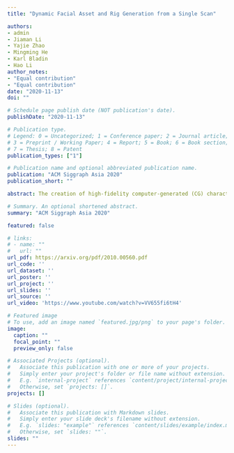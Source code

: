 ```yaml
---
title: "Dynamic Facial Asset and Rig Generation from a Single Scan"

authors:
- admin
- Jiaman Li
- Yajie Zhao
- Mingming He
- Karl Bladin
- Hao Li
author_notes:
- "Equal contribution"
- "Equal contribution"
date: "2020-11-13"
doi: ""

# Schedule page publish date (NOT publication's date).
publishDate: "2020-11-13"

# Publication type.
# Legend: 0 = Uncategorized; 1 = Conference paper; 2 = Journal article;
# 3 = Preprint / Working Paper; 4 = Report; 5 = Book; 6 = Book section;
# 7 = Thesis; 8 = Patent
publication_types: ["1"]

# Publication name and optional abbreviated publication name.
publication: "ACM Siggraph Asia 2020"
publication_short: ""

abstract: The creation of high-fidelity computer-generated (CG) characters used in film and gaming requires intensive manual labor and a comprehensive set of facial assets to be captured with complex hardware, resulting in high cost and long production cycles. In order to simplify and accelerate this digitization process, we propose a framework for the automatic generation of high-quality dynamic facial assets, including rigs which can be readily deployed for artists to polish. Our framework takes a single scan as input to generate a set of personalized blendshapes, dynamic and physically-based textures, as well as secondary facial components (e.g., teeth and eyeballs). Built upon a facial database consisting of pore-level details, with over 4,000 scans of varying expressions and identities, we adopt a self-supervised neural network to learn personalized blendshapes from a set of template expressions. We also model the joint distribution between identities and expressions, enabling the inference of the full set of personalized blendshapes with dynamic appearances from a single neutral input scan. Our generated personalized face rig assets are seamlessly compatible with cutting-edge industry pipelines for facial animation and rendering. We demonstrate that our framework is robust and effective by inferring on a wide range of novel subjects, and illustrate compelling rendering results while animating faces with generated customized physically-based dynamic textures.

# Summary. An optional shortened abstract.
summary: "ACM Siggraph Asia 2020"

featured: false

# links:
# - name: ""
#   url: ""
url_pdf: https://arxiv.org/pdf/2010.00560.pdf
url_code: ''
url_dataset: ''
url_poster: ''
url_project: ''
url_slides: ''
url_source: ''
url_video: 'https://www.youtube.com/watch?v=VV655fi6tH4'

# Featured image
# To use, add an image named `featured.jpg/png` to your page's folder. 
image:
  caption: ""
  focal_point: ""
  preview_only: false

# Associated Projects (optional).
#   Associate this publication with one or more of your projects.
#   Simply enter your project's folder or file name without extension.
#   E.g. `internal-project` references `content/project/internal-project/index.md`.
#   Otherwise, set `projects: []`.
projects: []

# Slides (optional).
#   Associate this publication with Markdown slides.
#   Simply enter your slide deck's filename without extension.
#   E.g. `slides: "example"` references `content/slides/example/index.md`.
#   Otherwise, set `slides: ""`.
slides: ""
---
```


<!-- {{% alert note %}}
Click the *Cite* button above to demo the feature to enable visitors to import publication metadata into their reference management software.
{{% /alert %}}

{{% alert note %}}
Click the *Slides* button above to demo Academic's Markdown slides feature.
{{% /alert %}} 

Supplementary notes can be added here, including [code and math](https://sourcethemes.com/academic/docs/writing-markdown-latex/).-->